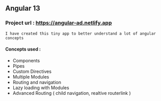 ## Angular 13

### Project url : https://angular-ad.netlify.app
```
I have created this tiny app to better understand a lot of angular concepts
```

#### Concepts used : 
* Components
* Pipes
* Custom Directives
* Multiple Modules
* Routing and navigation
* Lazy loading with Modules
* Advanced Routing ( child navigation, realtive routerlink )
